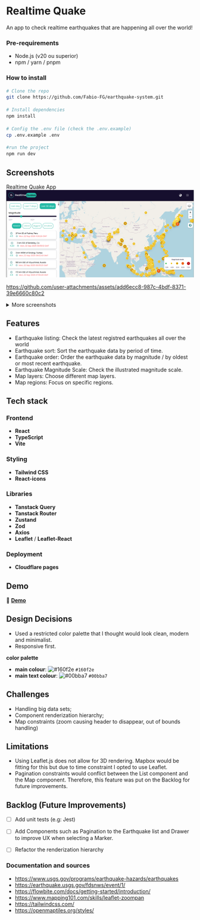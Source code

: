 # Realtime Quake

An app to check realtime earthquakes that are happening all over the world!

### Pre-requirements

- Node.js (v20 ou superior)
- npm / yarn / pnpm

### How to install

```bash
# Clone the repo
git clone https://github.com/Fabio-FG/earthquake-system.git

# Install dependencies
npm install

# Config the .env file (check the .env.example)
cp .env.example .env

#run the project
npm run dev

```

## Screenshots

Realtime Quake App
![App Screenshot](screenshots/realtimequake-print1.png)




https://github.com/user-attachments/assets/add6ecc8-987c-4bdf-8371-39e6660c80c2



<details>
<summary>More screenshots</summary>

![Feature 1](screenshots/realtimequake-print1.png)
![Desktop View](screenshots/realtimequake-print2.png)
![Desktop View](screenshots/realtimequake-print3.png)
![Mobile View](screenshots/realtimequake-print4.png)
![Mobile View](screenshots/realtimequake-print5.png)

</details>

## Features

- Earthquake listing: Check the latest registred earthquakes all over the world
- Earthquake sort: Sort the earthquake data by period of time.
- Earthquake order: Order the earthquake data by magnitude / by oldest or most recent earthquake.
- Earthquake Magnitude Scale: Check the illustrated magnitude scale.
- Map layers: Choose different map layers.
- Map regions: Focus on specific regions.


## Tech stack

### Frontend
- **React**
- **TypeScript**
- **Vite**

### Styling
- **Tailwind CSS** 
- **React-icons**

### Libraries
- **Tanstack Query** 
- **Tanstack Router** 
- **Zustand**
- **Zod**
- **Axios**
- **Leaflet** / **Leaflet-React**

### Deployment
- **Cloudflare pages**


## Demo

🔗 **[Demo](https://earthquake-system.pages.dev/)**


## Design Decisions
- Used a restricted color palette that I thought would look clean, modern and minimalist.
- Responsive first.

**color palette**
- **main colour**: ![#160f2e](https://placehold.co/15x15/160f2e/160f2e.png) `#160f2e`
- **main text colour**: ![#00bba7](https://placehold.co/15x15/00bba7/00bba7.png) `#00bba7`



## Challenges
- Handling big data sets;
- Component renderization hierarchy;
- Map constraints (zoom causing header to disappear, out of bounds handling)

## Limitations
- Using Leaflet.js does not allow for 3D rendering. Mapbox would be fitting for this but due to time constraint I opted to use Leaflet.
- Pagination constraints would conflict between the List component and the Map component. Therefore, this feature was put on the Backlog for future improvements.


## Backlog (Future Improvements)
- [ ] Add unit tests (e.g: Jest)
- [ ] Add Components such as Pagination to the Earthquake list and Drawer to improve UX when selecting a Marker.
- [ ] Refactor the renderization hierarchy


### Documentation and sources

- https://www.usgs.gov/programs/earthquake-hazards/earthquakes
- https://earthquake.usgs.gov/fdsnws/event/1/
- https://flowbite.com/docs/getting-started/introduction/
- https://www.mapping101.com/skills/leaflet-zoompan
- https://tailwindcss.com/
- https://openmaptiles.org/styles/

